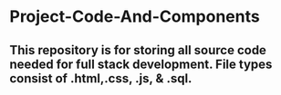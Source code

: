 # Project-Code-And-Components
## This repository is for storing all source code needed for full stack development. File types consist of .html,.css, .js, & .sql.
